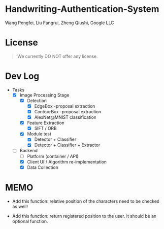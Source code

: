 # Handwriting-Authentication-System

Wang Pengfei, Liu Fangrui, Zheng Qiushi, Google LLC

#   License

> We currently DO NOT offer any license.

#   Dev Log

* Tasks
    * [x] Image Processing Stage
        * [x] Detection
            * [x]   EdgeBox -proposal extraction
            * [x]   ContourBox -proposal extraction
            * [x]   AlexNet@MNIST classification
        * [x] Feature Extraction
            * [x]   SIFT / ORB
        * [x] Module test
            * [x]   Detector + Classifier
            * [x]   Detector + Classifier + Extractor
    * [ ] Backend
        * [ ] Platform (container / API)
        * [x] Client UI / Algorithm re-implementation
        * [x] Data Collection

#   MEMO

* Add this function: relative position of the characters need to be checked as well!

* Add this function: return registered position to the user. It should be an optional function. 
